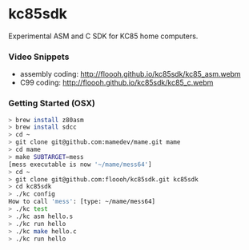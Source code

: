 kc85sdk
=======

Experimental ASM and C SDK for KC85 home computers.

### Video Snippets

* assembly coding: http://floooh.github.io/kc85sdk/kc85_asm.webm
* C99 coding: http://floooh.github.io/kc85sdk/kc85_c.webm

### Getting Started (OSX)

```bash
> brew install z80asm
> brew install sdcc
> cd ~
> git clone git@github.com:mamedev/mame.git mame
> cd mame
> make SUBTARGET=mess
[mess executable is now '~/mame/mess64']
> cd ~
> git clone git@github.com:floooh/kc85sdk.git kc85sdk
> cd kc85sdk
> ./kc config
How to call 'mess': [type: ~/mame/mess64]
> ./kc test
> ./kc asm hello.s
> ./kc run hello
> ./kc make hello.c
> ./kc run hello
```
